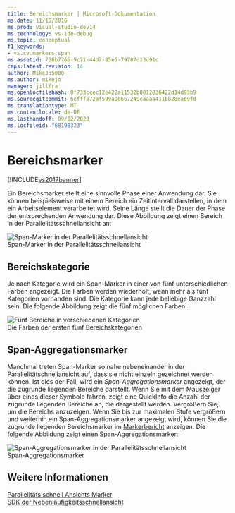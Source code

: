 ```yaml
---
title: Bereichsmarker | Microsoft-Dokumentation
ms.date: 11/15/2016
ms.prod: visual-studio-dev14
ms.technology: vs-ide-debug
ms.topic: conceptual
f1_keywords:
- vs.cv.markers.span
ms.assetid: 736b7765-9c71-44d7-85e5-79787d13d91c
caps.latest.revision: 14
author: MikeJo5000
ms.author: mikejo
manager: jillfra
ms.openlocfilehash: 8f733ccec12e422a11532b8012836422d14d93b9
ms.sourcegitcommit: 6cfffa72af599a9d667249caaaa411bb28ea69fd
ms.translationtype: MT
ms.contentlocale: de-DE
ms.lasthandoff: 09/02/2020
ms.locfileid: "68198323"
---
```

# <a name="span-markers"></a>Bereichsmarker
[!INCLUDE[vs2017banner](../includes/vs2017banner.md)]

Ein Bereichsmarker stellt eine sinnvolle Phase einer Anwendung dar. Sie können beispielsweise mit einem Bereich ein Zeitintervall darstellen, in dem ein Arbeitselement verarbeitet wird. Seine Länge stellt die Dauer der Phase der entsprechenden Anwendung dar. Diese Abbildung zeigt einen Bereich in der Parallelitätsschnellansicht an:  
  
 ![Span-Marker in der Parallelitätsschnellansicht](../profiling/media/cvmarkerspan.png "Cvmarkerspan")  
Span-Marker in der Parallelitätsschnellansicht  
  
## <a name="span-category"></a>Bereichskategorie  
 Je nach Kategorie wird ein Span-Marker in einer von fünf unterschiedlichen Farben angezeigt. Die Farben werden wiederholt, wenn mehr als fünf Kategorien vorhanden sind. Die Kategorie kann jede beliebige Ganzzahl sein. Die folgende Abbildung zeigt die fünf möglichen Farben:  
  
 ![Fünf Bereiche in verschiedenen Kategorien](../profiling/media/cvmarkerspancategory.png "Cvmarkerspancategory")  
Die Farben der ersten fünf Bereichskategorien  
  
## <a name="span-aggregation-markers"></a>Span-Aggregationsmarker  
 Manchmal treten Span-Marker so nahe nebeneinander in der Parallelitätschnellansicht auf, dass sie nicht einzeln gezeichnet werden können. Ist dies der Fall, wird ein *Span-Aggregationsmarker* angezeigt, der die zugrunde liegenden Bereiche darstellt. Wenn Sie mit dem Mauszeiger über eines dieser Symbole fahren, zeigt eine QuickInfo die Anzahl der zugrunde liegenden Bereiche an, die dargestellt werden. Vergrößern Sie, um die Bereichs anzuzeigen. Wenn Sie bis zur maximalen Stufe vergrößern und weiterhin ein Span-Aggregationsmarker angezeigt wird, können Sie die zugrunde liegenden Bereichsmarker im [Markerbericht](../profiling/markers-report.md) anzeigen. Die folgende Abbildung zeigt einen Span-Aggregationsmarker:  
  
 ![Span-Aggregationsmarker in der Parallelitätsschnellansicht](../profiling/media/cvmarkerspanaggregate.png "Cvmarkerspanaggregate")  
Span-Aggregationsmarker  
  
## <a name="see-also"></a>Weitere Informationen  
 [Parallelitäts schnell Ansichts Marker](../profiling/concurrency-visualizer-markers.md)   
 [SDK der Nebenläufigkeitsschnellansicht](../profiling/concurrency-visualizer-sdk.md)
